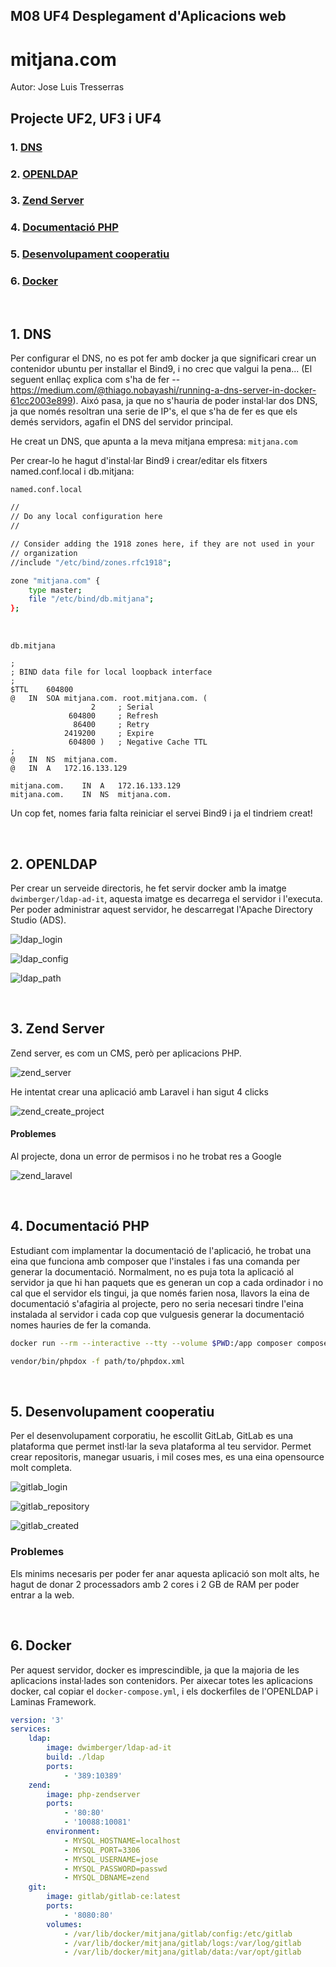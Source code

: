 ## M08 UF4 Desplegament d'Aplicacions web

# mitjana.com
Autor: Jose Luis Tresserras
## Projecte UF2, UF3 i UF4

### 1. [DNS](#1-dnsDNS)
### 2. [OPENLDAP](#2-openldap)
### 3. [Zend Server](#3-zend-server)
### 4. [Documentació PHP](#4-documentació-php)
### 5. [Desenvolupament cooperatiu](#5-desenvolupament-cooperatiu)
### 6. [Docker](#6-docker)

<br>

## 1. DNS
Per configurar el DNS, no es pot fer amb docker ja que significari crear un contenidor ubuntu per installar el Bind9, i no crec que valgui la pena... (El seguent enllaç explica com s'ha de fer --
https://medium.com/@thiago.nobayashi/running-a-dns-server-in-docker-61cc2003e899).
Aixó pasa, ja que no s'hauria de poder instal·lar dos DNS, ja que només resoltran una serie de IP's, el que s'ha de fer es que els demés servidors, agafin el DNS del servidor principal.

He creat un DNS, que apunta a la meva mitjana empresa: ```mitjana.com```

Per crear-lo he hagut d'instal·lar Bind9 i crear/editar els fitxers named.conf.local i db.mitjana:

```named.conf.local```
```sh
//
// Do any local configuration here
//

// Consider adding the 1918 zones here, if they are not used in your
// organization
//include "/etc/bind/zones.rfc1918";

zone "mitjana.com" {
	type master;
	file "/etc/bind/db.mitjana";
};
```

<br>

```db.mitjana```
```
;
; BIND data file for local loopback interface
;
$TTL	604800
@	IN	SOA	mitjana.com. root.mitjana.com. (
			      2		; Serial
			 604800		; Refresh
			  86400		; Retry
			2419200		; Expire
			 604800 )	; Negative Cache TTL
;
@	IN	NS	mitjana.com.
@	IN	A	172.16.133.129

mitjana.com.	IN	A	172.16.133.129
mitjana.com.	IN	NS	mitjana.com.
```

Un cop fet, nomes faria falta reiniciar el servei Bind9 i ja el tindriem creat!


<br>

## 2. OPENLDAP
Per crear un serveide directoris, he fet servir docker amb la imatge ```dwimberger/ldap-ad-it```, aquesta imatge es decarrega el servidor i l'executa. Per poder administrar aquest servidor, he descarregat l'Apache Directory Studio (ADS).

![ldap_login](./documentation/ldap/ldap_login.png)

![ldap_config](./documentation/ldap/ldap_config.png)

![ldap_path](./documentation/ldap/ldap_path.png)


<br>

## 3. Zend Server
Zend server, es com un CMS, però per aplicacions PHP.

![zend_server](./documentation/zend/zend_server.png)

He intentat crear una aplicació amb Laravel i han sigut 4 clicks

![zend_create_project](./documentation/zend/zend_create_project.png)

#### Problemes
Al projecte, dona un error de permisos i no he trobat res a Google

![zend_laravel](./documentation/zend/zend_laravel.png)

<br>

## 4. Documentació PHP
Estudiant com implamentar la documentació de l'aplicació, he trobat una eina que funciona amb composer que l'instales i fas una comanda per generar la documentació. Normalment, no es puja tota la aplicació al servidor ja que hi han paquets que es generan un cop a cada ordinador i no cal que el servidor els tingui, ja que només farien nosa, llavors la eina de documentació s'afagiria al projecte, pero no seria necesari tindre l'eina instalada al servidor i cada cop que vulguesis generar la documentació nomes hauries de fer la comanda.

```sh
docker run --rm --interactive --tty --volume $PWD:/app composer composer require --dev theseer/phpdox 
```

```sh
vendor/bin/phpdox -f path/to/phpdox.xml
```

<br>

## 5. Desenvolupament cooperatiu
Per el desenvolupament corporatiu, he escollit GitLab, GitLab es una plataforma que permet instl·lar la seva plataforma al teu servidor. Permet crear repositoris, manegar usuaris, i mil coses mes, es una eina opensource molt completa.

![gitlab_login](./documentation/gitlab/gitlab_login.png)

![gitlab_repository](./documentation/gitlab/gitlab_repository.png)

![gitlab_created](./documentation/gitlab/gitlab_created.png)

### Problemes
Els minims necesaris per poder fer anar aquesta aplicació son molt alts, he hagut de donar 2 processadors amb 2 cores i 2 GB de RAM per poder entrar a la web.

<br>

## 6. Docker
Per aquest servidor, docker es imprescindible, ja que la majoria de les aplicacions instal·lades son contenidors.
Per aixecar totes les aplicacions docker, cal copiar el ```docker-compose.yml```, i els dockerfiles de l'OPENLDAP i Laminas Framework.

```yml
version: '3'
services:
    ldap:
        image: dwimberger/ldap-ad-it
        build: ./ldap
        ports: 
            - '389:10389'
    zend:
        image: php-zendserver
        ports:
            - '80:80'
            - '10088:10081'
        environment:
            - MYSQL_HOSTNAME=localhost
            - MYSQL_PORT=3306
            - MYSQL_USERNAME=jose
            - MYSQL_PASSWORD=passwd
            - MYSQL_DBNAME=zend
    git:
        image: gitlab/gitlab-ce:latest
        ports:
            - '8080:80'
        volumes:
            - /var/lib/docker/mitjana/gitlab/config:/etc/gitlab
            - /var/lib/docker/mitjana/gitlab/logs:/var/log/gitlab
            - /var/lib/docker/mitjana/gitlab/data:/var/opt/gitlab
```

<br>
